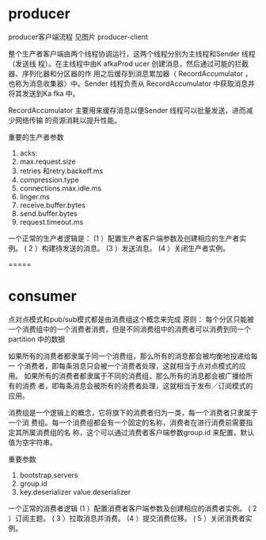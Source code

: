 # producer

producer客户端流程 见图片 producer-client

整个生产者客户端由两个线程协调运行，这两个线程分别为主线程和Sender 线程（发送线
程）。在主线程中由K afkaProd ucer 创建消息，然后通过可能的拦截器、序列化器和分区器的作
用之后缓存到消息累加器（ RecordAccumulator ，也称为消息收集器〉中。Sender 线程负责从
RecordAccumulator 中获取消息并将其发送到Ka fka 中。

RecordAccumulator 主要用来缓存消息以便Sender 线程可以批量发送，进而减少网络传输
的资源消耗以提升性能。

重要的生产者参数
1. acks:
2. max.request.size
3. retries 和retry.backoff.ms
4. compression.type
5. connections.max.idle.ms
6. linger.ms
7. receive.buffer.bytes
8. send.buffer.bytes
9. request.timeout.ms

一个正常的生产者逻辑是：
(1 ）配置生产者客户端参数及创建相应的生产者实例。
( 2 ）构建待发送的消息。
(3 ）发送消息。
(4 ）关闭生产者实例。

=====
# consumer

点对点模式和pub/sub模式都是由消费组这个概念来完成
原则： 每个分区只能被一个消费组中的一个消费者消费，但是不同消费组中的消费者可以消费到同一个partition
中的数据

如果所有的消费者都隶属于同一个消费组，那么所有的消息都会被均衡地投递给每一
个消费者，即每条消息只会被一个消费者处理，这就相当于点对点模式的应用。
如果所有的消费者都隶属于不同的消费组，那么所有的消息都会被广播给所有的消费
者，即每条消息会被所有的消费者处理，这就相当于发布／订阅模式的应用。

消费组是一个逻辑上的概念，它将旗下的消费者归为一类，每一个消费者只隶属于一个消
费组。每一个消费组都会有一个固定的名称，消费者在进行消费前需要指定其所属消费组的名
称，这个可以通过消费者客户端参数group.id 来配置，默认值为空宇符串。

重要参数
1. bootstrap.servers
2. group.id
3. key.deserializer value.deserializer

一个正常的消费者逻辑
(1 ）配置消费者客户端参数及创建相应的消费者实例。
( 2 ）订阅主题。
( 3 ）拉取消息并消费。
(4 ）提交消费位移。
( 5 ）关闭消费者实例。
